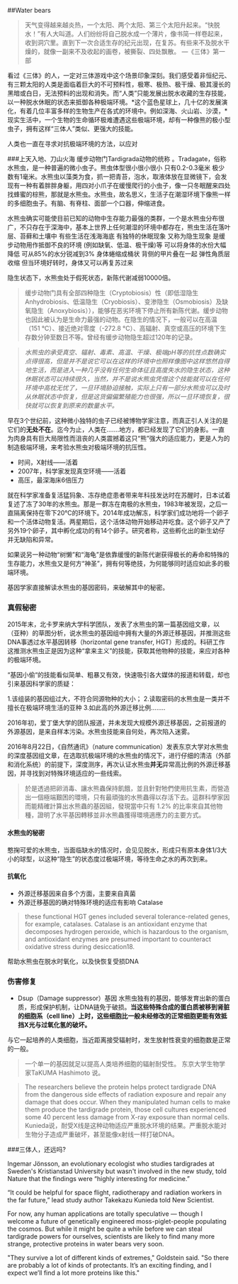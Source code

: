 ##Water bears

> 天气变得越来越炎热，一个太阳、两个太阳、第三个太阳升起来。“快脱水！”有人大叫道。人们纷纷将自己脱水成一个薄片，像书简一样卷起来，收到洞穴里。直到下一次合适生存的纪元出现，在复苏。有些来不及脱水干燥的，就像一副来不及收起的画卷，被撕裂、四处飘散。 —《三体》第一部  


看过《三体》的人，一定对三体游戏中这个场景印象深刻。我们感受着非恒纪元、有三颗太阳的人类是面临着巨大的不可预料性，极寒、极热、极干燥、极其漫长的黑暗或白日，无法预料的出现和消失。而“人类”只能发展出脱水收藏的生存技能，以一种脱水休眠的状态来抵御各种极端环境。*这个蓝色星球上，几十亿的发展演化，有着几位丰富多样的生物生产在各式的环境中。例如深海、火山岩、沙漠，*现实生活中，一个生物的生命循环极难遭遇这些极端环境，却有一种像熊的极小型虫子，拥有这样“三体人”类似、更强大的技能。

人类也一直在寻求对抗极端环境的方法，以应对


###上天入地、刀山火海
缓步动物门Tardigrada动物的统称 。Tradagate，俗称水熊虫，是一种普遍的微小虫子。熊虫体型很小很小很小 只有0.2-0.3毫米 极少数有1毫米。水熊虫以藻类为食，抓一把青苔，泡水，取液体放在显微镜下，会发现有一种有着胖胖身躯，用四对小爪子在缓慢爬行的小虫子，像一只冬眠醒来四处找蜂蜜的棕熊，那就是水熊虫。水熊虫，故名思义，生活子在潮湿环境下像熊一样的多细胞虫子。有脑、有脊柱、面部一个口器，伸缩进食。  

水熊虫确实可能使目前已知的动物中生存能力最强的类群，一个是水熊虫分布很广，不只存在于深海中，基本上世界上任何潮湿的环境中都存在，熊虫生活在落叶层、苔藓和土壤中 有些生活在浅海海底
有独特的休眠现象 又称为隐生现象
是缓步动物用作抵御不良的环境 (例如缺氧、低温、极干燥)等
可以将身体的水份大幅降低 可从85%的水分锐减到3%
身体蜷缩成桶状 背侧的甲片叠在一起 弹性角质层收缩
但当环境好转时，身体又可以再复苏过来

隐生状态下，水熊虫处于假死状态，新陈代谢减弱10000倍。

> 缓步动物门具有全部四种隐生（Cryptobiosis）性（即低湿隐生Anhydrobiosis、低温隐生（Cryobiosis）、变渗隐生（Osmobiosis）及缺氧隐生（Anoxybiosis）），能够在恶劣环境下停止所有新陈代谢。缓步动物也因此被认为是生命力最强的动物。在隐生的情况下，一般可以在高温（151 °C）、接近绝对零度（-272.8 °C）、高辐射、真空或高压的环境下生存数分钟至数日不等。曾经有缓步动物隐生超过120年的记录。

> *水熊虫的承受真空、辐射、毒素、高温、干燥、极端pH等的抗性点数确实点得很高，但是并不是说它可以在这样的环境中也照样像图中这样悠然自得地生活，而是进入一种几乎没有任何生命体征且高度失水的隐生状态，这种休眠状态可以持续很久，当然，并不是说水熊虫凭借这个技能就可以在任何环境中高枕无忧了，一旦环境胁迫接触，实际上只有一部分水熊虫可以及时从休眠状态中恢复，但是这货偏偏繁殖能力也很强，所以一旦环境恢复，很快就可以恢复到原来的数量水平。*


早在3个世纪前，这种微小独特的虫子已经被博物学家注意，而真正引人关注的是它们的**无处不在**。迄今为止，人类在.......地方，都已经发现了它们的身影。一直为肉身具有巨大局限性而沮丧的人类震撼着这只“熊”强大的适应能力，更是人为的制造极端环境，来考验水熊虫对极端环境的抗压性。
- 时间，X射线——活着
- 2007年，科学家发现真空环境——活着
- 高压，最深海床6倍压力

就在科学家准备复活猛犸象、冻存绝症患者带来年科技发达时在苏醒时，日本试着复述了冻了30年的水熊虫。那是一群冻在南极的水熊虫，1983年被发现，之后一直隔离保持在零下20℃的环境下。2014年成功解冻，科学家们成功地将一个卵子和一个活体动物复活。两星期后，这个活体动物开始移动并吃食。这个卵子又产了另外19个卵子，其中孵化成功的有14个卵子。研究者称，这些孵化出的新生幼仔并无缺陷和异常。

如果说另一种动物“树懒”和“海龟”是依靠缓慢的新陈代谢获得极长的寿命和特殊的生存能力，水熊虫又是何方“神圣”，拥有何等绝技，为何能够同时适应如此多的极端环境。

基因学家直接解读水熊虫的基因密码，来破解其中的秘密。



### 真假秘密

2015年末，北卡罗来纳大学科学团队，发表了水熊虫的第一篇基因组文章，以（亚种）的草图分析，说水熊虫的基因组中拥有大量的外源迁移基因，并推测这些DNA事透过水平基因转移（horizontal gene transfer, HGT）形成的。科研工作这推测水熊虫正是因为这种“拿来主义”的技能，获取其他物种的技能，来应对各种的极端环境。  

“基因小偷“的技能看似简单、粗暴又有效，快速吸引各大媒体的报道和转载，却也引来基因科学家的质疑：

1.该组装的基因组过大，不符合同源物种的大小；
2.读取密码的水熊虫是一类并不擅长在极端环境生活的亚种 
3.如此高的外源迁移比例........

2016年初，爱丁堡大学的团队报道，并未发现大规模外源迁移基因，之前报道的外源基因，是来自样本污染。水熊虫技能来自何处，再次陷入迷雾。

2016年8月22日，《自然通讯》（nature communication）发表东京大学对水熊虫的深度基因组文章，在选取抗极端环境的水熊虫的情况下，进行仔细的清洁（外部和消化系统）的前提下，深度测序，再次认证水熊虫**并无**异常高比例的外源迁移基因，并寻找到对特殊环境适应的一些线索。

>於是透過把卵消毒、讓水熊蟲保持飢餓，並且針對牠們使用抗生素，而營造出一個極端艱困的環境，只有最頑強的水熊蟲得以存活下去。這群科學家因而能精確計算出水熊蟲的基因組，發現當中只有 1.2% 的比率來自其他物種，證明了水平基因轉移並非水熊蟲獲得環境適應力的主要方式。
#### 水熊虫的秘密  

憨掬可爱的水熊虫，当面临缺水的情况时，会见见脱水，形成只有原本身体1/3大小的球型，以这种“隐生”的状态度过极端环境，等待生命之水的再次到来。

#### 抗氧化

- 外源迁移基因来自多个方面，主要来自真菌  
- 外源迁移基因的确对特殊环境的适应有影响 Catalase
>these functional HGT genes included several tolerance-related genes, for example, catalases. Catalase is an antioxidant enzyme that decomposes hydrogen peroxide, which is hazardous to the organism, and antioxidant enzymes are presumed important to counteract oxidative stress during desiccation18. 

帮助水熊虫在脱水时氧化，以及快恢复受损DNA



### 伤害修复
- Dsup（Damage suppressor）基因 水熊虫独有的基因，能够发育出新的蛋白质，形成保护机制，让DNA链免于破损。**当这些特殊合成的蛋白质被移到肾脏的细胞系（cell
line）上时，这些细胞比一般未经修改的正常细胞更能有效抵挡X光与过氧化氢的破坏。**

与它一起培养的人类细胞，当近距离接受辐射时，发生放射性衰变的细胞数是正常的一般。

> 一个单一的基因就足以提高人类培养细胞的辐射耐受性。 东京大学生物学家TaKUMA Hashimoto 说。


>The researchers believe the protein helps protect tardigrade DNA from the dangerous side effects of radiation exposure and repair any damage that does occur. When they manipulated human cells to make them produce the tardigrade protein, those cell cultures experienced some 40 percent less damage from X-ray exposure than normal cells.
Kunieda说，耐受X线是这种动物适应严重脱水环境的结果。严重脱水能对生物分子造成严重破坏，甚至能像x射线一样打破DNA。

###三体人，还远吗?

Ingemar Jönsson, an evolutionary ecologist who studies tardigrades at Sweden's Kristianstad University but wasn't involved in the new study, told Nature that the findings were “highly interesting for medicine.”

“It could be helpful for space flight, radiotherapy and radiation workers in the far future,” lead study author Takekazu Kunieda told New Scientist.

For now, any human applications are totally speculative — though I welcome a future of genetically engineered moss-piglet-people populating the cosmos. But while it might be quite a while before we can steal tardigrade powers for ourselves, scientists are likely to find many more strange, protective proteins in water bears very soon.

"They survive a lot of different kinds of extremes," Goldstein said. "So there are probably a lot of kinds of protectants. It’s an exciting finding, and I expect we’ll find a lot more proteins like this."


